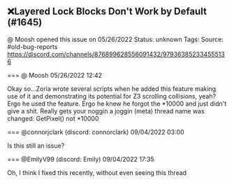 ## ❌Layered Lock Blocks Don't Work by Default (#1645)
@ Moosh opened this issue on 05/26/2022
Status: unknown
Tags: 
Source: #old-bug-reports https://discord.com/channels/876899628556091432/979363852334555136


=== @ Moosh 05/26/2022 12:42

Okay so...Zoria wrote several scripts when he added this feature making use of it and demonstrating its potential for Z3 scrolling collisions, yeah? Ergo he used the feature. Ergo he knew he forgot the *10000 and just didn't give a shit. Really gets your noggin a joggin
(meta) thread name was changed: GetPixel() not *10000

=== @connorjclark (discord: connorclark) 09/04/2022 03:00

Is this still an issue?

=== @EmilyV99 (discord: Emily) 09/04/2022 17:35

Oh, I think I fixed this recently, without even seeing this thread
